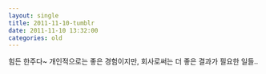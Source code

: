 ```yaml
---
layout: single
title: 2011-11-10-tumblr
date: 2011-11-10 13:32:00
categories: old
---
```

힘든 한주다~ 개인적으로는 좋은 경험이지만, 회사로써는 더 좋은 결과가 필요한 일들..

